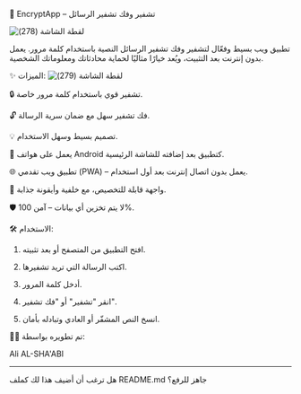 
🔐 EncryptApp – تشفير وفك تشفير الرسائل





![‏‏لقطة الشاشة (278)](https://github.com/user-attachments/assets/99e3f566-765e-4bee-8c2e-7ad21cf6a52d)


تطبيق ويب بسيط وفعّال لتشفير وفك تشفير الرسائل النصية باستخدام كلمة مرور. يعمل بدون إنترنت بعد التثبيت، ويُعد خيارًا مثاليًا لحماية محادثاتك ومعلوماتك الشخصية.



✨ الميزات:
![‏‏لقطة الشاشة (279)](https://github.com/user-attachments/assets/5c65d08b-1176-4194-9dd1-5a2ac33def62)


🔒 تشفير قوي باستخدام كلمة مرور خاصة.

🔓 فك تشفير سهل مع ضمان سرية الرسالة.

💡 تصميم بسيط وسهل الاستخدام.

📱 يعمل على هواتف Android كتطبيق بعد إضافته للشاشة الرئيسية.

🌐 تطبيق ويب تقدمي (PWA) – يعمل بدون اتصال إنترنت بعد أول استخدام.

🎨 واجهة قابلة للتخصيص، مع خلفية وأيقونة جذابة.

🛡️ لا يتم تخزين أي بيانات – آمن 100%.


🛠️ الاستخدام:

1. افتح التطبيق من المتصفح أو بعد تثبيته.


2. اكتب الرسالة التي تريد تشفيرها.


3. أدخل كلمة المرور.


4. انقر "تشفير" أو "فك تشفير".


5. انسخ النص المشفّر أو العادي وتبادله بأمان.



👨‍💻 تم تطويره بواسطة:

Ali AL-SHA'ABI


---

هل ترغب أن أضيف هذا لك كملف README.md جاهز للرفع؟

